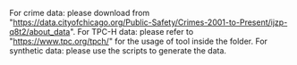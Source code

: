 For crime data: please download from "https://data.cityofchicago.org/Public-Safety/Crimes-2001-to-Present/ijzp-q8t2/about_data".
For TPC-H data: please refer to "https://www.tpc.org/tpch/" for the usage of tool inside the folder.
For synthetic data: please use the scripts to generate the data.
